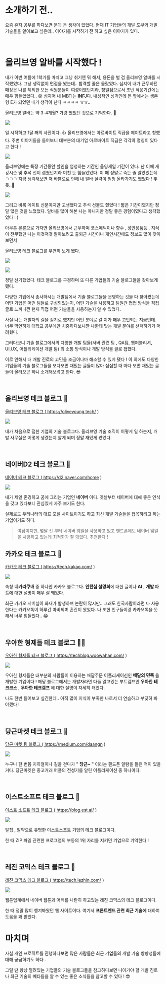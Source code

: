 # 소개하기 전..

요즘 혼자 공부를 하다보면 문득 든 생각이 있었다.
현재 IT 기업들의 개발 포부와 개발 기술들을 알아보고 싶은데.. 이야기를 시작하기 전 하고 싶은 이야기가 있다.

<br>

# 올리브영 알바를 시작했다 !

내가 이번 여름에 1학기를 마치고 그냥 쉬기엔 뭐 해서, 
용돈을 벌 겸 올리브영 알바를 시작했었다. 그냥 생각없이 면접을 봤는데.. 합격할 줄은 몰랐었다.
심지어 내가 근무하던 매장은 나를 제외한 모든 직원분들이 여성이였던지라, 청일점으로서
초반 적응기간에는 매우 힘들었었다.. 😥 심지어 내 MBTI는 **INFJ**다. 내성적인 성격인데
돈 앞에서는 생존형 E가 되었던 내가 생각이 난다 ㅋㅋㅋㅋ ㅠㅠ..

올리브영 알바는 약 3-4개월? 가량 했었던 것으로 기억한다. 🙂

![](https://velog.velcdn.com/images/jaepal/post/5a51055e-fe80-49b1-b956-4b46377e8933/image.jpg)

일 시작하고 1달 째의 사진이다. 👍
올리브영에서는 아르바이트 직급을 메이트라고 칭했다.
주변 이야기들을 들어보니 대부분의 대기업 아르바이트 직급은 각각의 명칭이 있다고 한다 !

![](https://velog.velcdn.com/images/jaepal/post/225779af-a4b3-4a15-97f8-f0554beab97d/image.jpg)

올리브영에는 특정 기간동안 할인을 엄청하는 기간인 올영세일 기간이 있다.
난 이때 개강시즌 및 추석 전이 겹쳤던지라 미친 듯 힘들었었다. 
이 때 정말로 죽는 줄 알았었는데 ㅋㅋㅋ
지금 생각해보면 저 바쁨으로 인해 내 알바 실력이 엄청 올라가기도 했었다 ! 뿌듯..🤭

![](https://velog.velcdn.com/images/jaepal/post/8d810dd2-ba0b-4043-a1fe-e46d1b12c21e/image.jpg)

그리고 비록 메이트 신분이지만 고생했다고 추석 선물도 줬었다 !
짧은 기간이였지만 정말 많은 것을 느꼈었다. 알바를 많이 해본 나는 아니지만 
정말 좋은 경험이였다고 생각했었다 : )

아무튼 본론으로 가자면 올리브영에서 근무하며 코스메틱이나 향수 , 성인용품등.. 지식이 전무했던 나는 이것저것 알아보려고 출퇴근 시간이나 개인시간에도 정보도 많이 찾아보면서

올리브영 테크 블로그를 우연히 보게 됐다.

![](https://velog.velcdn.com/images/jaepal/post/4b930b95-1f45-484e-9fd9-73b5957c9e73/image.png)

![](https://velog.velcdn.com/images/jaepal/post/92cd3e89-2e14-4158-aea2-d448d520c2f6/image.png)


정말 신기했었다. 
테크 블로그를 구경하며 또 다른 기업들의 기술 블로그들을 찾아보게 됐다.

다양한 기업에서 종사하시는 개발팀에서 기술 블로그들을 운영하는 것을 다 찾아봤는데
어떤 기업은 어떤 팀들로 구성되있는지, 어떤 기술을 사용하고 팀원간 협업 방식을 직접 글로
느끼니깐 현재 직접 어떤 기술들을 사용하는지 알 수 있었다.

사실 나는 개발자의 길을 걷기로 했지만 어떤 분야로 갈 지가 매우 고민되는 지금인데..
너무 막연하게 대학교 공부에만 치중하다보니깐 나한테 맞는 개발 분야를 선택하기가 어려웠다.

그러다보니 기술 블로그에서의 다양한 개발 팀들(서버 관련 팀 , QA팀, 웹퍼블리셔, UI,UX, 어플리케이션 개발 팀) 의 소통 방식이나 개발 방식을 글로 접했다. 

이로 인해서 내 개발 진로의 고민을 조금이나마 해소할 수 있게 됐다 !
이 외에도 다양한 기업들의 기술 블로그들을 보다보면 재밌는 글들이 많아 심심할 때 마다 보면
재밌는 글들이 올라오곤 하니 소개해보려고 한다. 😎


<br>

## 올리브영 테크 블로그 🥗

<a href="https://oliveyoung.tech/"> 올리브영 테크 블로그 ( https://oliveyoung.tech/ ) </a>

![](https://velog.velcdn.com/images/jaepal/post/0a94a6f5-eaf6-496c-a5a8-25d17e98c77a/image.png)


내가 처음으로 접한 기업의 기술 블로그다.
올리브영 기술 조직이 어떻게 일 하는지, 개발 사무실은 어떻게 생겼는지 알게 되며
정말 재밌게 봤었다.

<br>

## 네이버D2 테크 블로그 📗

<a href="https://d2.naver.com/home">네이버 테크 블로그 ( https://d2.naver.com/home )</a>

![](https://velog.velcdn.com/images/jaepal/post/9433a937-0467-4085-b515-79a0c6d9a194/image.png)


내가 제일 존경하고 꿈에 그리는 기업인 **네이버** 이다. 옛날부터 네이버에 대해 좋은 인식을 갖고 있다보니 관심있게 자주 보기도 한다.

실제로도 우리나라의 대표 포털 사이트이기도 하고 최신 개발 기술들을 접목하려고 하는 기업이기도 하다.

> 여담이지만, 몇달 전 부터 네이버 웨일을 사용하고 있고 핸드폰에도 네이버 웨일을 사용하고 있는데 최적화가 잘 돼있다. 추천한다 !

## 카카오 테크 블로그 🍫

<a href="https://tech.kakao.com/">카카오 테크 블로그 ( https://tech.kakao.com/ )</a>

![](https://velog.velcdn.com/images/jaepal/post/b44f9d4b-de93-4364-9257-b9689428d290/image.png)


속칭 **네카라쿠배** 중 하나인 카카오 블로그다.
**인턴십 설명회**에 대한 글이나 **AI** , **개발 파트**에 대한 설명이 매우 잘 돼있다.

최근 카카오 서버실이 화재가 발생하며 논란이 많지만.. 그래도 한국사람이라면 다 사용한다는
카카오톡이 하루간 마비되며 혼란이 왔었다. 
나 또한 친구들이랑 카카오톡을 못해서 너무 힘들었다.. 😂


<br>

## 우아한 형제들 테크 블로그 🚴‍♀️

<a href="https://techblog.woowahan.com/">우아한 형제들 테크 블로그 ( https://techblog.woowahan.com/ )</a>

![](https://velog.velcdn.com/images/jaepal/post/41bbac33-4ada-493a-af17-7b29f160c304/image.png)


우아한 형제들은 대부분의 사람들이 이용하는 배달주문 어플리케이션인 **배달의 민족**
을 개발한 기업이다 ! 해당 블로그에서는 개발자라면 다들 알고있는 부트캠프인
**우아한 테크코스** , **우아한 테크캠프** 에 대한 설명이 자세히 돼있다.

나도 한번 들어보고 싶긴한데.. 아직 많이 지식이 부족한 나로서 더 연습하고 부딪혀 봐야겠다 !

<br>

## 당근마켓 테크 블로그 🥕

<a href="https://medium.com/daangn"> 당근 마켓 팀 블로그 ( https://medium.com/daangn ) </a>

![](https://velog.velcdn.com/images/jaepal/post/1c485168-740a-43b8-8e2b-d505002850db/image.png)

누구나 한 번쯤 지하철이나 길을 걷다가 **" 당근~ "** 이라는 핸드폰 알람을 들은 적이 있을 거다. 당근마켓은 중고거래 어플의 전성기를 알린 어플리케이션 중 하나이다.

<br>

## 이스트소프트 테크 블로그 🥚

<a href="https://blog.est.ai/"> 이스트 소프트 테크 블로그 ( https://blog.est.ai/ )</a>

![](https://velog.velcdn.com/images/jaepal/post/cd5bb63b-94f5-400f-968f-4a8314b7076d/image.png)


알집 , 알약으로 유명한 이스트소프트 기업의 테크 블로그이다.

한 때 ZIP 파일 관련한 프로그램의 부동의 1위 자리를 지키던 기업으로 기억한다 !

<br>

## 레진 코믹스 테크 블로그 🐶

<a href="https://tech.lezhin.com/">레진 코믹스 테크 블로그 ( https://tech.lezhin.com/ )</a>

![](https://velog.velcdn.com/images/jaepal/post/4fb125ba-1a0c-4f38-a457-b034b47dfa62/image.png)


웹툰업계에서 네이버 웹툰과 어깨를 나란히 하고있는 레진 코믹스의 테크 블로그이다.

한 때 정말 많이 챙겨봐왔던 웹 사이트이다. 여기서 **프론트엔드 관련 최근 기술에** 대하여 도움을 꽤 받았다.



# 마치며

사실 개인 프로젝트를 진행하다보면 많은 사람들은 최근 기업들의 개발 기술 방향성들에 대해 궁금하기도 하다..

그럴 땐 항상 열려있는 기업들의 기술 블로그들을 참고하다보면 나아가야 할 개발 진로나 최근 기술의 메타들을 알 수 있는 좋은 소식들을 참고할 수 있다 ! 😎


